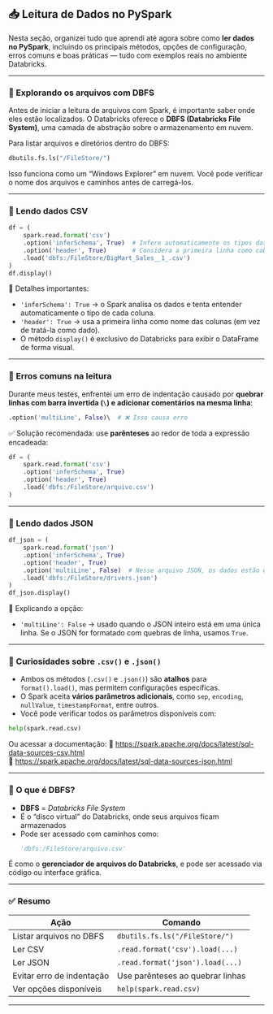 ## 📥 Leitura de Dados no PySpark

Nesta seção, organizei tudo que aprendi até agora sobre como **ler dados no PySpark**, incluindo os principais métodos, opções de configuração, erros comuns e boas práticas — tudo com exemplos reais no ambiente Databricks.

---

### 📁 Explorando os arquivos com DBFS

Antes de iniciar a leitura de arquivos com Spark, é importante saber onde eles estão localizados. O Databricks oferece o **DBFS (Databricks File System)**, uma camada de abstração sobre o armazenamento em nuvem.

Para listar arquivos e diretórios dentro do DBFS:

```python
dbutils.fs.ls("/FileStore/")
```

Isso funciona como um “Windows Explorer” em nuvem. Você pode verificar o nome dos arquivos e caminhos antes de carregá-los.

---

### 📄 Lendo dados CSV

```python
df = (
    spark.read.format('csv')
    .option('inferSchema', True)  # Infere automaticamente os tipos das colunas
    .option('header', True)       # Considera a primeira linha como cabeçalho
    .load('dbfs:/FileStore/BigMart_Sales__1_.csv')
)
df.display()
```

📌 Detalhes importantes:
- `'inferSchema': True` → o Spark analisa os dados e tenta entender automaticamente o tipo de cada coluna.
- `'header': True` → usa a primeira linha como nome das colunas (em vez de tratá-la como dado).
- O método `display()` é exclusivo do Databricks para exibir o DataFrame de forma visual.

---

### 🧪 Erros comuns na leitura

Durante meus testes, enfrentei um erro de indentação causado por **quebrar linhas com barra invertida (`\`) e adicionar comentários na mesma linha**:

```python
.option('multiLine', False)\  # ❌ Isso causa erro
```

✅ Solução recomendada: use **parênteses** ao redor de toda a expressão encadeada:

```python
df = (
    spark.read.format('csv')
    .option('inferSchema', True)
    .option('header', True)
    .load('dbfs:/FileStore/arquivo.csv')
)
```

---

### 🧾 Lendo dados JSON

```python
df_json = (
    spark.read.format('json')
    .option('inferSchema', True)
    .option('header', True)
    .option('multiLine', False)  # Nesse arquivo JSON, os dados estão em uma linha só
    .load('dbfs:/FileStore/drivers.json')
)
df_json.display()
```

📌 Explicando a opção:
- `'multiLine': False` → usado quando o JSON inteiro está em uma única linha. Se o JSON for formatado com quebras de linha, usamos `True`.

---

### 🧠 Curiosidades sobre `.csv()` e `.json()`

- Ambos os métodos (`.csv()` e `.json()`) são **atalhos** para `format().load()`, mas permitem configurações específicas.
- O Spark aceita **vários parâmetros adicionais**, como `sep`, `encoding`, `nullValue`, `timestampFormat`, entre outros.
- Você pode verificar todos os parâmetros disponíveis com:

```python
help(spark.read.csv)
```

Ou acessar a documentação:
🔗 https://spark.apache.org/docs/latest/sql-data-sources-csv.html  
🔗 https://spark.apache.org/docs/latest/sql-data-sources-json.html

---

### 🧠 O que é DBFS?

- **DBFS** = *Databricks File System*
- É o “disco virtual” do Databricks, onde seus arquivos ficam armazenados
- Pode ser acessado com caminhos como:
  ```python
  'dbfs:/FileStore/arquivo.csv'
  ```

É como o **gerenciador de arquivos do Databricks**, e pode ser acessado via código ou interface gráfica.

---

### ✅ Resumo

| Ação                        | Comando                             |
|-----------------------------|-------------------------------------|
| Listar arquivos no DBFS     | `dbutils.fs.ls("/FileStore/")`      |
| Ler CSV                     | `.read.format('csv').load(...)`     |
| Ler JSON                    | `.read.format('json').load(...)`    |
| Evitar erro de indentação   | Use parênteses ao quebrar linhas    |
| Ver opções disponíveis      | `help(spark.read.csv)`              |

---
